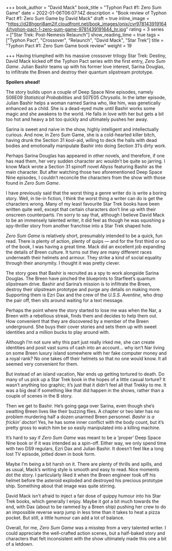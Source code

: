 +++
book_author = "David Mack"
book_title = "Typhon Pact #1: Zero Sum Game"
date = 2022-01-06T06:07:14Z
description = "Book review of Typhon Pact #1: Zero Sum Game by David Mack"
draft = true
inline_image = "https://d28hgpri8am2if.cloudfront.net/book_images/onix/cvr9781439191644/typhon-pact-1-zero-sum-game-9781439191644_hr.jpg"
rating = 3
series = ["Star Trek: Post-Nemesis Relaunch"]
show_reading_time = true
tags = ["Typhon Pact", "Crossover", "Relaunch", "David Mack", "Star Trek"]
title = "Typhon Pact #1: Zero Sum Game book review"
weight = 19

+++
Having triumphed with his massive crossover trilogy Star Trek: Destiny, David Mack kicked off the Typhon Pact series with the first entry, _Zero Sum Game_. Julian Bashir teams up with his former love interest, Sarina Douglas, to infiltrate the Breen and destroy their quantum slipstream prototype.

**Spoilers ahead!**

<!--more-->

The story builds upon a couple of Deep Space Nine episodes, namely S06E09 _Statistical Probabilities_ and S07E05 _Chrysalis_. In the latter episode, Julian Bashir helps a woman named Sarina who, like him, was genetically enhanced as a child. She is a dead-eyed mute until Bashir works some magic and she awakens to the world. He falls in love with her but gets a bit too hot and heavy a bit too quickly and ultimately pushes her away.

Sarina is sweet and naive in the show, highly intelligent and intellectually curious. And now, in Zero Sum Game, she is a cold-hearted killer bitch, having drunk the Section 31 kool-aid, willing to deck the halls with dead bodies and emotionally manipulate Bashir into doing Section 31’s dirty work.

Perhaps Sarina Douglas has appeared in other novels, and therefore, if one has read them, her very sudden character arc wouldn’t be quite so jarring. I know Mack wrote a Section 31 spinoff novel _Abyss_ featuring Bashir as the main character. But after watching those two aforementioned Deep Space Nine episodes, I couldn’t reconcile the characters from the show with those found in _Zero Sum Game_.

I have previously said that the worst thing a genre writer do is write a boring story. Well, in tie-in fiction, I think the worst thing a writer can do is get the characters wrong. Many of my least favourite Star Trek books have been written quite well, except that certain characters don’t line up with their onscreen counterparts. I’m sorry to say that, although I believe David Mack to be an immensely talented writer, it did feel as though he was squishing a spy-thriller story from another franchise into a Star Trek shaped hole.

_Zero Sum Game_ is relatively short, presumably intended to be a quick, fun read. There is plenty of action, plenty of quips — and for the first third or so of the book, I was having a great time. Mack did an excellent job expanding the details of Breen culture. It turns out they are many different races underneath their helmets and armour. They strike a kind of social equality through their anonymity. I thought it was pretty clever.

The story goes that Bashir is recruited as a spy to work alongside Sarina Douglas. The Breen have pinched the blueprints to Starfleet’s quantum slipstream drive. Bashir and Sarina’s mission is to infiltrate the Breen, destroy their slipstream prototype and purge any details on making more. Supporting them is Ezri Dax and the crew of the _U.S.S. Aventine_, who drop the pair off, then sits around waiting for a text message.

Perhaps the point where the story started to lose me was when the Nar, a Breen with a rebellious streak, finds them and decides to help them out. How convenient that they are discovered by a member of the Breen underground. She buys their cover stories and sets them up with sweet identities and a million bucks to play around with.

Although I’m not sure why this part just really irked me, she can create identities and posit vast sums of cash into an account… why isn’t Nar living on some Breen luxury island somewhere with her fake computer money and a royal rank? No one takes off their helmets so that no one would know. It all seemed very convenient for them.

But instead of an island vacation, Nar ends up getting tortured to death. Do many of us pick up a Star Trek book in the hopes of a little casual torture? It wasn’t anything too graphic; it’s just that it didn’t feel all that Trekky to me. It was a big deal if something like that did happen in the shows, rather than a couple of scenes in the B story.

Then we get to Bashir. He’s going gaga over Sarina, even though she’s swatting Breen lives like their buzzing flies. A chapter or two later has no problem murdering half a dozen unarmed Breen personnel. _Bashir is a frickin’ doctor_! Yes, he has some inner conflict with the body count, but it’s pretty gross to watch him be so easily manipulated into a killing machine.

It’s hard to say if _Zero Sum Game_ was meant to be a ‘proper’ Deep Space Nine book or if it was intended as a spin-off. Either way, we only spend time with two DS9 regulars, Ezri Dax and Julian Bashir. It doesn’t feel like a long lost TV episode, jotted down in book form.

Maybe I’m being a bit harsh on it. There are plenty of thrills and spills, and as usual, Mack’s writing style is smooth and easy to read. Nice moments dot the story. I particularly liked it when the Breen engineer took off his helmet before the asteroid exploded and destroyed his precious prototype ship. Something about that image was quite stirring.

David Mack isn’t afraid to inject a fair dose of quippy humour into his Star Trek books, which generally I enjoy. Maybe it got a bit much towards the end, with Dax (about to be rammed by a Breen ship) pushing her crew to do an impossible reverse warp jump in less time than it takes to heat a pizza pocket. But still, a little humour can add a lot of balance.

Overall, for me, _Zero Sum Game_ was a misstep from a very talented writer. I could appreciate the well-crafted action scenes, but a half-baked story and characters that felt inconsistent with the show ultimately made this one a bit of a letdown.